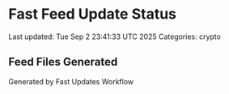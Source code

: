 # Fast Feed Update Status
Last updated: Tue Sep  2 23:41:33 UTC 2025
Categories: crypto

## Feed Files Generated

Generated by Fast Updates Workflow

